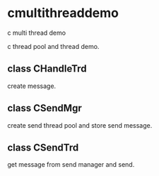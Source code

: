 # cmultithreaddemo
c multi thread demo

c thread pool and thread demo.

## class CHandleTrd
create message.

## class CSendMgr
create send thread pool and store send message.

## class CSendTrd
get message from send manager and send.

